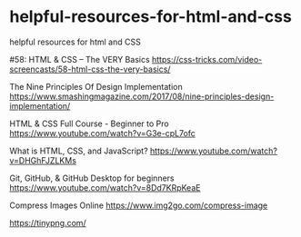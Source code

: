 # helpful-resources-for-html-and-css
helpful resources for html and CSS

#58: HTML & CSS – The VERY Basics
https://css-tricks.com/video-screencasts/58-html-css-the-very-basics/


The Nine Principles Of Design Implementation
https://www.smashingmagazine.com/2017/08/nine-principles-design-implementation/


HTML & CSS Full Course - Beginner to Pro
https://www.youtube.com/watch?v=G3e-cpL7ofc


What is HTML, CSS, and JavaScript?
https://www.youtube.com/watch?v=DHGhFJZLKMs


Git, GitHub, & GitHub Desktop for beginners
https://www.youtube.com/watch?v=8Dd7KRpKeaE

Compress Images Online
https://www.img2go.com/compress-image


https://tinypng.com/
